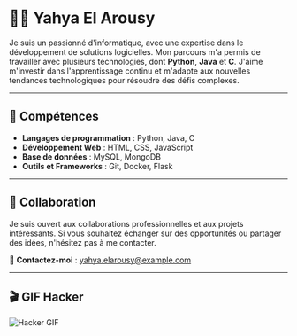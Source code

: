 # 👨‍💻 Yahya El Arousy

Je suis un passionné d'informatique, avec une expertise dans le développement de solutions logicielles. Mon parcours m'a permis de travailler avec plusieurs technologies, dont **Python**, **Java** et **C**. J'aime m'investir dans l'apprentissage continu et m'adapte aux nouvelles tendances technologiques pour résoudre des défis complexes.

---

## 🎯 Compétences
- **Langages de programmation** : Python, Java, C
- **Développement Web** : HTML, CSS, JavaScript
- **Base de données** : MySQL, MongoDB
- **Outils et Frameworks** : Git, Docker, Flask

---

## 🤝 Collaboration
Je suis ouvert aux collaborations professionnelles et aux projets intéressants. Si vous souhaitez échanger sur des opportunités ou partager des idées, n'hésitez pas à me contacter.

📧 **Contactez-moi** : [yahya.elarousy@example.com](mailto:yahya.elarousy@example.com)

---

## 🎬 GIF Hacker

![Hacker GIF](https://media2.giphy.com/media/bGgsc5mWoryfgKBx1u/giphy.gif?cid=6c09b952ciso3xt0msgj9jyfm1s1ann1tjwoyq0l650bb30b&ep=v1_gifs_search&rid=giphy.gif&ct=g)
